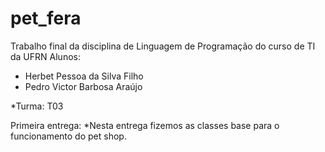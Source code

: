 # pet_fera
Trabalho final da disciplina de Linguagem de Programação do curso de TI da UFRN
Alunos:
   * Herbet Pessoa da Silva Filho
   * Pedro Victor Barbosa Araújo

*Turma: T03

Primeira entrega:
    *Nesta entrega fizemos as classes base para o funcionamento do pet shop.
